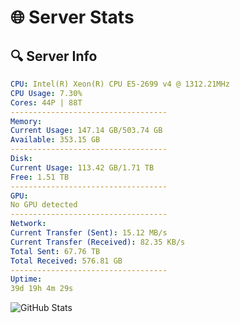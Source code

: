 # 🌐 Server Stats
## 🔍 Server Info
```yaml
CPU: Intel(R) Xeon(R) CPU E5-2699 v4 @ 1312.21MHz
CPU Usage: 7.30%
Cores: 44P | 88T
-----------------------------------
Memory:
Current Usage: 147.14 GB/503.74 GB
Available: 353.15 GB
-----------------------------------
Disk:
Current Usage: 113.42 GB/1.71 TB
Free: 1.51 TB
-----------------------------------
GPU:
No GPU detected
-----------------------------------
Network:
Current Transfer (Sent): 15.12 MB/s
Current Transfer (Received): 82.35 KB/s
Total Sent: 67.76 TB
Total Received: 576.81 GB
-----------------------------------
Uptime:
39d 19h 4m 29s
```
![GitHub Stats](https://img.shields.io/badge/Updated-2025-04-16_16:27:18-blue)